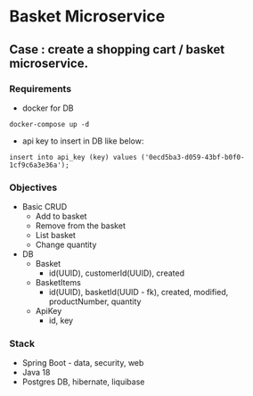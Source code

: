 # Basket Microservice

## Case : create a shopping cart / basket microservice.

### Requirements
- docker for DB
```shell
docker-compose up -d
```
- api key to insert in DB like below:
```shell
insert into api_key (key) values ('0ecd5ba3-d059-43bf-b0f0-1cf9c6a3e36a');
```

### Objectives
- Basic CRUD
    - Add to basket
    - Remove from the basket
    - List basket
    - Change quantity
- DB
  - Basket
    - id(UUID), customerId(UUID), created
  - BasketItems
    - id(UUID), basketId(UUID - fk), created, modified, productNumber, quantity
  - ApiKey
    - id, key

### Stack
- Spring Boot - data, security, web
- Java 18
- Postgres DB, hibernate, liquibase